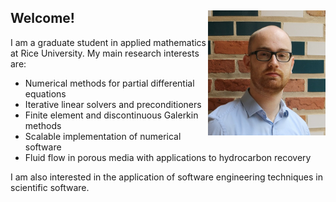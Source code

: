## Welcome!<img align="right" height="200px" src="../thiele2.jpg"/>

I am a graduate student in applied mathematics at Rice University.
My main research interests are:

* Numerical methods for partial differential equations
* Iterative linear solvers and preconditioners
* Finite element and discontinuous Galerkin methods
* Scalable implementation of numerical software
* Fluid flow in porous media with applications to hydrocarbon recovery

I am also interested in the application of software engineering techniques in scientific software.
